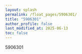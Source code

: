 ```yaml
---
layout: splash
permalink: /float_pages/5906301/
title: "5906301"
author_profile: false
last_modified_at: 2025-06-13
toc: false
---
```

 
5906301
